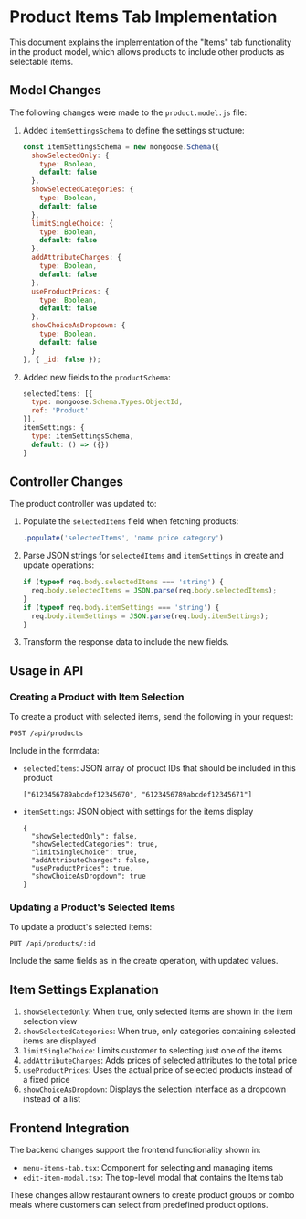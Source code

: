 # Product Items Tab Implementation

This document explains the implementation of the "Items" tab functionality in the product model, which allows products to include other products as selectable items.

## Model Changes

The following changes were made to the `product.model.js` file:

1. Added `itemSettingsSchema` to define the settings structure:
   ```javascript
   const itemSettingsSchema = new mongoose.Schema({
     showSelectedOnly: {
       type: Boolean,
       default: false
     },
     showSelectedCategories: {
       type: Boolean,
       default: false
     },
     limitSingleChoice: {
       type: Boolean,
       default: false
     },
     addAttributeCharges: {
       type: Boolean,
       default: false
     },
     useProductPrices: {
       type: Boolean,
       default: false
     },
     showChoiceAsDropdown: {
       type: Boolean,
       default: false
     }
   }, { _id: false });
   ```

2. Added new fields to the `productSchema`:
   ```javascript
   selectedItems: [{
     type: mongoose.Schema.Types.ObjectId,
     ref: 'Product'
   }],
   itemSettings: {
     type: itemSettingsSchema,
     default: () => ({})
   }
   ```

## Controller Changes

The product controller was updated to:

1. Populate the `selectedItems` field when fetching products:
   ```javascript
   .populate('selectedItems', 'name price category')
   ```

2. Parse JSON strings for `selectedItems` and `itemSettings` in create and update operations:
   ```javascript
   if (typeof req.body.selectedItems === 'string') {
     req.body.selectedItems = JSON.parse(req.body.selectedItems);
   }
   if (typeof req.body.itemSettings === 'string') {
     req.body.itemSettings = JSON.parse(req.body.itemSettings);
   }
   ```

3. Transform the response data to include the new fields.

## Usage in API

### Creating a Product with Item Selection

To create a product with selected items, send the following in your request:

```
POST /api/products
```

Include in the formdata:
- `selectedItems`: JSON array of product IDs that should be included in this product
  ```
  ["6123456789abcdef12345670", "6123456789abcdef12345671"]
  ```
- `itemSettings`: JSON object with settings for the items display
  ```
  {
    "showSelectedOnly": false,
    "showSelectedCategories": true,
    "limitSingleChoice": true,
    "addAttributeCharges": false,
    "useProductPrices": true,
    "showChoiceAsDropdown": true
  }
  ```

### Updating a Product's Selected Items

To update a product's selected items:

```
PUT /api/products/:id
```

Include the same fields as in the create operation, with updated values.

## Item Settings Explanation

1. `showSelectedOnly`: When true, only selected items are shown in the item selection view
2. `showSelectedCategories`: When true, only categories containing selected items are displayed
3. `limitSingleChoice`: Limits customer to selecting just one of the items
4. `addAttributeCharges`: Adds prices of selected attributes to the total price
5. `useProductPrices`: Uses the actual price of selected products instead of a fixed price
6. `showChoiceAsDropdown`: Displays the selection interface as a dropdown instead of a list

## Frontend Integration

The backend changes support the frontend functionality shown in:
- `menu-items-tab.tsx`: Component for selecting and managing items
- `edit-item-modal.tsx`: The top-level modal that contains the Items tab

These changes allow restaurant owners to create product groups or combo meals where customers can select from predefined product options. 
